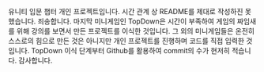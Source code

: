 유니티 입문 챕터 개인 프로젝트입니다. 시간 관계 상 README를 제대로 작성하진 못 했습니다. 죄송합니다.
마지막 미니게임인 TopDown은 시간이 부족하여 게임의 짜임새를 위해 강의를 보면서 만든 프로젝트를 이식한 것입니다.
그 외의 미니게임들은 온전히 스스로의 힘으로 만든 것은 아니지만 개인 프로젝트를 진행하며 코드를 직접 입력한 것입니다.
TopDown 이식 단계부터 Github를 활용하여 commit의 수가 현저히 적습니다.
감사합니다.
